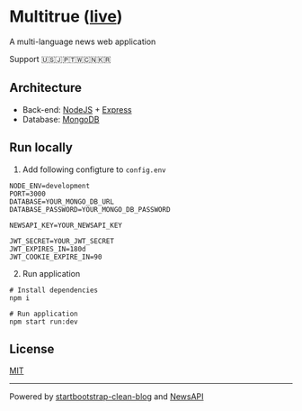 # Multitrue ([live](https://multitrue.herokuapp.com/))

A multi-language news web application

Support 🇺🇸🇯🇵🇹🇼🇨🇳🇰🇷

## Architecture

- Back-end: [NodeJS](https://nodejs.org/en/) + [Express](https://expressjs.com/)
- Database: [MongoDB](https://www.mongodb.com/)

## Run locally

1. Add following configture to `config.env`
```
NODE_ENV=development
PORT=3000
DATABASE=YOUR_MONGO_DB_URL
DATABASE_PASSWORD=YOUR_MONGO_DB_PASSWORD

NEWSAPI_KEY=YOUR_NEWSAPI_KEY

JWT_SECRET=YOUR_JWT_SECRET
JWT_EXPIRES_IN=180d 
JWT_COOKIE_EXPIRE_IN=90
```
2. Run application

```
# Install dependencies
npm i

# Run application
npm start run:dev
```

## License

[MIT](https://github.com/aibazhang/multitrue/blob/master/LICENSE)

---
Powered by [startbootstrap-clean-blog](https://github.com/StartBootstrap/startbootstrap-clean-blog) and [NewsAPI](https://newsapi.org/)

